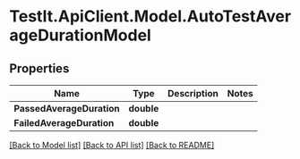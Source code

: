 # TestIt.ApiClient.Model.AutoTestAverageDurationModel

## Properties

Name | Type | Description | Notes
------------ | ------------- | ------------- | -------------
**PassedAverageDuration** | **double** |  | 
**FailedAverageDuration** | **double** |  | 

[[Back to Model list]](../README.md#documentation-for-models) [[Back to API list]](../README.md#documentation-for-api-endpoints) [[Back to README]](../README.md)

